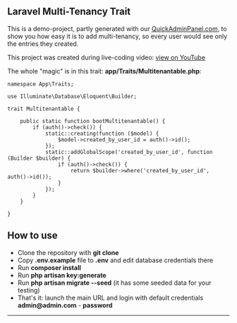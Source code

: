 ## Laravel Multi-Tenancy Trait

This is a demo-project, partly generated with our [QuickAdminPanel.com](https://quickadminpanel.com), to show you how easy it is to add multi-tenancy, so every user would see only the entries they created.

This project was created during live-coding video: [view on YouTube](https://youtu.be/nCiNqboYFVQ)

The whole "magic" is in this trait: __app/Traits/Multitenantable.php__:

```
namespace App\Traits;

use Illuminate\Database\Eloquent\Builder;

trait Multitenantable {

    public static function bootMultitenantable() {
        if (auth()->check()) {
            static::creating(function ($model) {
                $model->created_by_user_id = auth()->id();
            });
            static::addGlobalScope('created_by_user_id', function (Builder $builder) {
                if (auth()->check()) {
                    return $builder->where('created_by_user_id', auth()->id());
                }
            });
        }
    }

}
```

## How to use

- Clone the repository with __git clone__
- Copy __.env.example__ file to __.env__ and edit database credentials there
- Run __composer install__
- Run __php artisan key:generate__
- Run __php artisan migrate --seed__ (it has some seeded data for your testing)
- That's it: launch the main URL and login with default credentials __admin@admin.com__ - __password__

---

